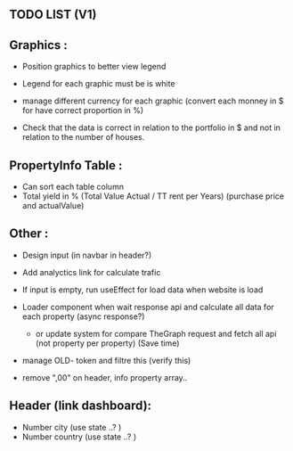 ## TODO LIST (V1)

## Graphics :

- Position graphics to better view legend
- Legend for each graphic must be is white
- manage different currency for each graphic (convert each monney in $ for have correct proportion in %)

- Check that the data is correct in relation to the portfolio in $ and not in relation to the number of houses.

## PropertyInfo Table :
- Can sort each table column
- Total yield in % (Total Value Actual / TT rent per Years) (purchase price and actualValue)

## Other :
- Design input (in navbar in header?)
- Add analyctics link for calculate trafic
- If input is empty, run useEffect for load data when website is load

- Loader component when wait response api and calculate all data for each property (async response?)
  - or update system for compare TheGraph request and fetch all api (not property per property) (Save time)

- manage OLD- token and filtre this (verify this)
- remove ",00" on header, info property array..

## Header (link dashboard):
- Number city  (use state ..? )
- Number country (use state ..? )
